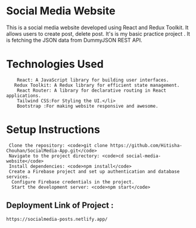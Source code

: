 # Social Media Website

  This is a social media website developed using React and Redux Toolkit. It allows users to create post, delete post. It's is my basic practice project .
    It is fetching the JSON data from DummyJSON REST API.

   # Technologies Used
    
        React: A JavaScript library for building user interfaces.
       Redux Toolkit: A Redux library for efficient state management.
        React Router: A library for declarative routing in React applications.
        Tailwind CSS:For Styling the UI.</li>
        Bootstrap :For making website responsive and awesome.
    

  #  Setup Instructions
   
     Clone the repository: <code>git clone https://github.com/Hitisha-Chouhan/SocialMedia-App.git</code>
     Navigate to the project directory: <code>cd social-media-website</code>
     Install dependencies: <code>npm install</code>
     Create a Firebase project and set up authentication and database services.
      Configure Firebase credentials in the project.
      Start the development server: <code>npm start</code>
 

   ## Deployment Link of Project :
    https://socialmedia-posts.netlify.app/
